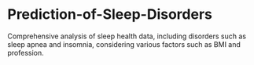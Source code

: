 # Prediction-of-Sleep-Disorders
Comprehensive analysis of sleep health data, including disorders such as sleep
 apnea and insomnia, considering various factors such as BMI and profession. 
